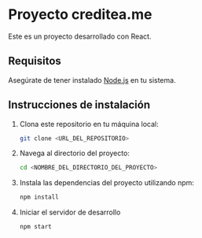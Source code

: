 # Proyecto creditea.me

Este es un proyecto desarrollado con React.

## Requisitos

Asegúrate de tener instalado [Node.js](https://nodejs.org/) en tu sistema.

## Instrucciones de instalación

1. Clona este repositorio en tu máquina local:

   ```bash
   git clone <URL_DEL_REPOSITORIO>
2. Navega al directorio del proyecto:

   ``` bash
   cd <NOMBRE_DEL_DIRECTORIO_DEL_PROYECTO>

3. Instala las dependencias del proyecto utilizando npm:
   
   ```bash
   npm install

4. Iniciar el servidor de desarrollo
   
   ```bash
   npm start
